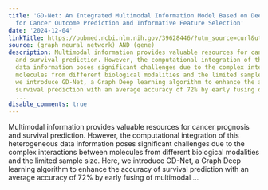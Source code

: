 ```yaml
---
title: 'GD-Net: An Integrated Multimodal Information Model Based on Deep Learning
  for Cancer Outcome Prediction and Informative Feature Selection'
date: '2024-12-04'
linkTitle: https://pubmed.ncbi.nlm.nih.gov/39628446/?utm_source=curl&utm_medium=rss&utm_campaign=pubmed-2&utm_content=1x5bM_TNL8gjogAcnslpo2s2PbDe-61JVM2h9yowOYSiZ7Dkrt&fc=20220919211934&ff=20241205173556&v=2.18.0.post9+e462414
source: (graph neural network) AND (gene)
description: Multimodal information provides valuable resources for cancer prognosis
  and survival prediction. However, the computational integration of this heterogeneous
  data information poses significant challenges due to the complex interactions between
  molecules from different biological modalities and the limited sample size. Here,
  we introduce GD-Net, a Graph Deep learning algorithm to enhance the accuracy of
  survival prediction with an average accuracy of 72% by early fusing of multimodal
  ...
disable_comments: true
---
```

Multimodal information provides valuable resources for cancer prognosis and survival prediction. However, the computational integration of this heterogeneous data information poses significant challenges due to the complex interactions between molecules from different biological modalities and the limited sample size. Here, we introduce GD-Net, a Graph Deep learning algorithm to enhance the accuracy of survival prediction with an average accuracy of 72% by early fusing of multimodal ...